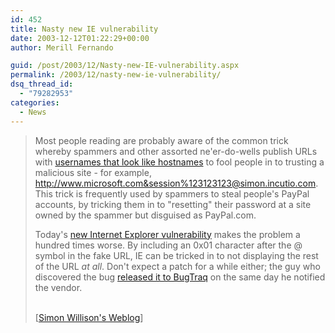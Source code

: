 ```yaml
---
id: 452
title: Nasty new IE vulnerability
date: 2003-12-12T01:22:29+00:00
author: Merill Fernando

guid: /post/2003/12/Nasty-new-IE-vulnerability.aspx
permalink: /2003/12/nasty-new-ie-vulnerability/
dsq_thread_id:
  - "79282953"
categories:
  - News
---
```

<body xmlns="http://www.w3.org/1999/xhtml">
    <div class="Section1">
        <blockquote style='margin-top:5.0pt;margin-bottom:5.0pt'> 
        <p>
            Most people reading are probably aware of the common trick whereby spammers and other
            assorted ne'er-do-wells publish <acronym>URL</acronym>s with <a href="http://bugzilla.mozilla.org/show_bug.cgi?id=122445" title="Spoof prevention: Warn if username/password in link (url) looks like a hostname">usernames
            that look like hostnames</a> to fool people in to trusting a malicious site - for
            example, <a href="http://www.microsoft.com&amp;session%123123123@simon.incutio.com" title="http://www.microsoft.com&amp;session%123123123@simon.incutio.com">http://www.microsoft.com&amp;session%123123123@simon.incutio.com</a>.
            This trick is frequently used by spammers to steal people's PayPal accounts, by tricking
            them in to "resetting" their password at a site owned by the spammer but disguised
            as PayPal.com.
        </p>
        <p>
            Today's <a href="http://www.zapthedingbat.com/security/ex01/vun1.htm" title="http://www.zapthedingbat.com/security/ex01/vun1.htm">new
            Internet Explorer vulnerability</a> makes the problem a hundred times worse. By including
            an 0x01 character after the @ symbol in the fake <acronym>URL</acronym>, <acronym>IE</acronym> can
            be tricked in to not displaying the rest of the <acronym>URL</acronym> <em><i>at all</i></em>.
            Don't expect a patch for a while either; the guy who discovered the bug <a href="http://www.securityfocus.com/archive/1/346948">released
            it to BugTraq</a> on the same day he notified the vendor.
        </p>
        <p class="MsoNormal">
            <br />
            [<a href="http://simon.incutio.com/archive/2003/12/09/nastyBug">Simon Willison's Weblog</a>]
        </p>
        </blockquote>
    </div>
</body>